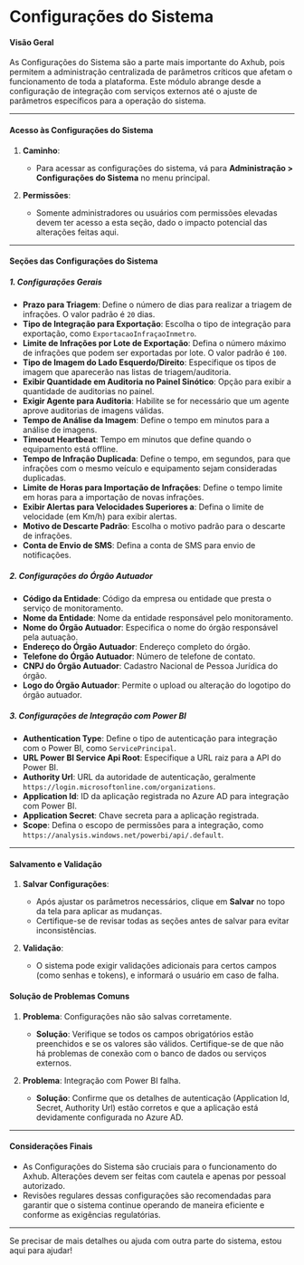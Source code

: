 # Configurações do Sistema

#### **Visão Geral**
As Configurações do Sistema são a parte mais importante do Axhub, pois permitem a administração centralizada de parâmetros críticos que afetam o funcionamento de toda a plataforma. Este módulo abrange desde a configuração de integração com serviços externos até o ajuste de parâmetros específicos para a operação do sistema.

---

#### **Acesso às Configurações do Sistema**

1. **Caminho**:
    - Para acessar as configurações do sistema, vá para **Administração > Configurações do Sistema** no menu principal.

2. **Permissões**:
    - Somente administradores ou usuários com permissões elevadas devem ter acesso a esta seção, dado o impacto potencial das alterações feitas aqui.

---

#### **Seções das Configurações do Sistema**

##### 1. **Configurações Gerais**

- **Prazo para Triagem**: Define o número de dias para realizar a triagem de infrações. O valor padrão é `20` dias.
- **Tipo de Integração para Exportação**: Escolha o tipo de integração para exportação, como `ExportacaoInfraçaoInmetro`.
- **Limite de Infrações por Lote de Exportação**: Defina o número máximo de infrações que podem ser exportadas por lote. O valor padrão é `100`.
- **Tipo de Imagem do Lado Esquerdo/Direito**: Especifique os tipos de imagem que aparecerão nas listas de triagem/auditoria.
- **Exibir Quantidade em Auditoria no Painel Sinótico**: Opção para exibir a quantidade de auditorias no painel.
- **Exigir Agente para Auditoria**: Habilite se for necessário que um agente aprove auditorias de imagens válidas.
- **Tempo de Análise da Imagem**: Define o tempo em minutos para a análise de imagens.
- **Timeout Heartbeat**: Tempo em minutos que define quando o equipamento está offline.
- **Tempo de Infração Duplicada**: Define o tempo, em segundos, para que infrações com o mesmo veículo e equipamento sejam consideradas duplicadas.
- **Limite de Horas para Importação de Infrações**: Define o tempo limite em horas para a importação de novas infrações.
- **Exibir Alertas para Velocidades Superiores a**: Defina o limite de velocidade (em Km/h) para exibir alertas.
- **Motivo de Descarte Padrão**: Escolha o motivo padrão para o descarte de infrações.
- **Conta de Envio de SMS**: Defina a conta de SMS para envio de notificações.

##### 2. **Configurações do Órgão Autuador**

- **Código da Entidade**: Código da empresa ou entidade que presta o serviço de monitoramento.
- **Nome da Entidade**: Nome da entidade responsável pelo monitoramento.
- **Nome do Órgão Autuador**: Especifica o nome do órgão responsável pela autuação.
- **Endereço do Órgão Autuador**: Endereço completo do órgão.
- **Telefone do Órgão Autuador**: Número de telefone de contato.
- **CNPJ do Órgão Autuador**: Cadastro Nacional de Pessoa Jurídica do órgão.
- **Logo do Órgão Autuador**: Permite o upload ou alteração do logotipo do órgão autuador.

##### 3. **Configurações de Integração com Power BI**

- **Authentication Type**: Define o tipo de autenticação para integração com o Power BI, como `ServicePrincipal`.
- **URL Power BI Service Api Root**: Especifique a URL raiz para a API do Power BI.
- **Authority Url**: URL da autoridade de autenticação, geralmente `https://login.microsoftonline.com/organizations`.
- **Application Id**: ID da aplicação registrada no Azure AD para integração com Power BI.
- **Application Secret**: Chave secreta para a aplicação registrada.
- **Scope**: Defina o escopo de permissões para a integração, como `https://analysis.windows.net/powerbi/api/.default`.

---

#### **Salvamento e Validação**

1. **Salvar Configurações**:
    - Após ajustar os parâmetros necessários, clique em **Salvar** no topo da tela para aplicar as mudanças.
    - Certifique-se de revisar todas as seções antes de salvar para evitar inconsistências.

2. **Validação**:
    - O sistema pode exigir validações adicionais para certos campos (como senhas e tokens), e informará o usuário em caso de falha.


#### **Solução de Problemas Comuns**

1. **Problema**: Configurações não são salvas corretamente.
    - **Solução**: Verifique se todos os campos obrigatórios estão preenchidos e se os valores são válidos. Certifique-se de que não há problemas de conexão com o banco de dados ou serviços externos.

2. **Problema**: Integração com Power BI falha.
    - **Solução**: Confirme que os detalhes de autenticação (Application Id, Secret, Authority Url) estão corretos e que a aplicação está devidamente configurada no Azure AD.

---

#### **Considerações Finais**

- As Configurações do Sistema são cruciais para o funcionamento do Axhub. Alterações devem ser feitas com cautela e apenas por pessoal autorizado.
- Revisões regulares dessas configurações são recomendadas para garantir que o sistema continue operando de maneira eficiente e conforme as exigências regulatórias.

---

Se precisar de mais detalhes ou ajuda com outra parte do sistema, estou aqui para ajudar!